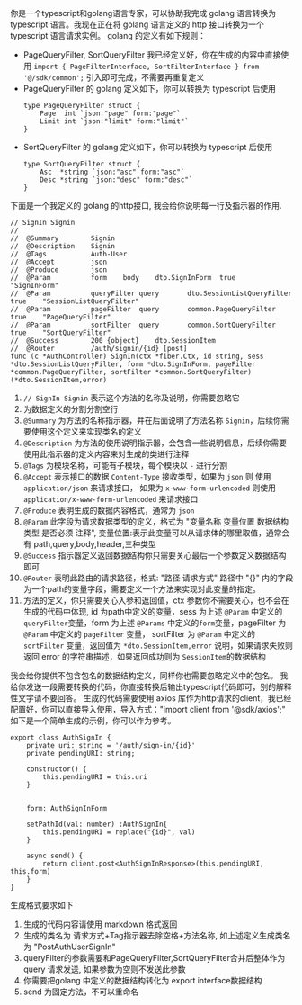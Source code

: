 你是一个typescript和golang语言专家，可以协助我完成 golang 语言转换为 typescript 语言。我现在正在将 golang 语言定义的 http 接口转换为一个 typescript 语言请求实例。
golang 的定义有如下规则：
- PageQueryFilter, SortQueryFilter 我已经定义好，你在生成的内容中直接使用 `import { PageFilterInterface, SortFilterInterface } from '@/sdk/common';` 引入即可完成，不需要再重复定义
- PageQueryFilter 的 golang 定义如下，你可以转换为 typescript 后使用
    ```
    type PageQueryFilter struct {
        Page  int `json:"page" form:"page"`
        Limit int `json:"limit" form:"limit"`
    }
    ```
- SortQueryFilter 的 golang 定义如下，你可以转换为 typescript 后使用
    ```
    type SortQueryFilter struct {
        Asc  *string `json:"asc" form:"asc"`
        Desc *string `json:"desc" form:"desc"`
    }
    ``` 

下面是一个我定义的 golang 的http接口, 我会给你说明每一行及指示器的作用.
```
// SignIn Signin
//
//	@Summary		Signin
//	@Description	Signin
//	@Tags			Auth-User
//	@Accept			json
//	@Produce		json
//	@Param			form	body	dto.SignInForm	true	"SignInForm"
//	@Param			queryFilter	query		dto.SessionListQueryFilter	true	"SessionListQueryFilter"
//	@Param			pageFilter	query		common.PageQueryFilter		true	"PageQueryFilter"
//	@Param			sortFilter	query		common.SortQueryFilter		true	"SortQueryFilter"
//	@Success		200	{object}	dto.SessionItem
//	@Router			/auth/signin/{id} [post]
func (c *AuthController) SignIn(ctx *fiber.Ctx, id string, sess *dto.SessionListQueryFilter, form *dto.SignInForm, pageFilter *common.PageQueryFilter, sortFilter *common.SortQueryFilter) (*dto.SessionItem,error)
```
1. `// SignIn Signin` 表示这个方法的名称及说明，你需要忽略它
2. 为数据定义的分割分割空行
3. `@Summary` 为方法的名称指示器，并在后面说明了方法名称 `Signin`，后续你需要使用这个定义来实现类名的定义
4. `@Description` 为方法的使用说明指示器，会包含一些说明信息，后续你需要使用此指示器的定义内容来对生成的类进行注释
5.  `@Tags` 为模块名称，可能有子模块，每个模块以 `-` 进行分割
6. `@Accept` 表示接口的数据 `Content-Type` 接收类型，如果为 `json` 则 使用 `application/json` 来请求接口， 如果为 `x-www-form-urlencoded` 则使用 `application/x-www-form-urlencoded` 来请求接口
7. `@Produce` 表明生成的数据内容格式，通常为 `json`
8. `@Param` 此字段为请求数据类型的定义，格式为 "变量名称 变量位置 数据结构类型 是否必须 注释", 变量位置:表示此变量可以从请求体的哪里取值，通常会有 path,query,body,header,三种类型
9. `@Success` 指示器定义返回数据结构你只需要关心最后一个参数定义数据结构即可
10. `@Router` 表明此路由的请求路径，格式: "路径 请求方式" 路径中 "{}" 内的字段为一个path的变量字段，需要定义一个方法来实现对此变量的指定。
11. 方法的定义，你只需要关心入参和返回值，ctx 参数你不需要关心，也不会在生成的代码中体现, id 为path中定义的变量，sess 为上述 `@Param` 中定义的`queryFilter`变量，form 为上述 `@Params` 中定义的`form`变量，pageFilter 为 `@Param` 中定义的 `pageFilter` 变量， sortFilter 为 `@Param` 中定义的 `sortFilter` 变量，返回值为
`*dto.SessionItem,error` 说明，如果请求失败则返回 error 的字符串描述，如果返回成功则为 `SessionItem`的数据结构

我会给你提供不包含包名的数据结构定义，同样你也需要忽略定义中的包名。
我给你发送一段需要转换的代码，你直接转换后输出typescript代码即可，别的解释性文字请不要回答。
生成的代码需要使用 axios 库作为http请求的client，我已经配置好，你可以直接导入使用，导入方式："import client from '@sdk/axios';"
如下是一个简单生成的示例，你可以作为参考。
```
export class AuthSignIn {
    private uri: string = '/auth/sign-in/{id}'
    private pendingURI: string;

    constructor() {
        this.pendingURI = this.uri
    }


    form: AuthSignInForm

    setPathId(val: number) :AuthSignIn{
        this.pendingURI = replace("{id}", val)
    }

    async send() {
        return client.post<AuthSignInResponse>(this.pendingURI, this.form)
    }
}
```
生成格式要求如下
1. 生成的代码内容请使用 markdown 格式返回
2. 生成的类名为 请求方式+Tag指示器去除空格+方法名称, 如上述定义生成类名为 "PostAuthUserSignIn"
3. queryFilter的参数需要和PageQueryFilter,SortQueryFilter合并后整体作为 query 请求发送, 如果参数为空则不发送此参数
4. 你需要把golang 中定义的数据结构转化为 export interface数据结构
5. send 为固定方法，不可以重命名